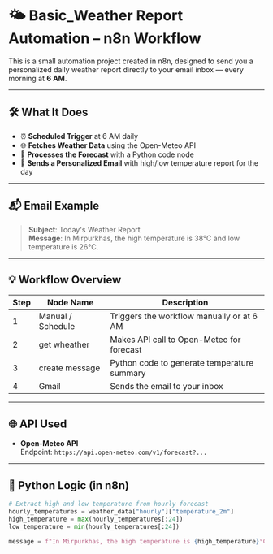 # 🌤️ Basic_Weather Report Automation – n8n Workflow

This is a small automation project created in n8n, designed to send you a personalized daily weather report directly to your email inbox — every morning at **6 AM**.

---

## 🛠️ What It Does

- ⏰ **Scheduled Trigger** at 6 AM daily
- 🌐 **Fetches Weather Data** using the Open-Meteo API
- 🧠 **Processes the Forecast** with a Python code node
- 📧 **Sends a Personalized Email** with high/low temperature report for the day

---

## 📬 Email Example

> **Subject**: Today's Weather Report  
> **Message**: In Mirpurkhas, the high temperature is 38°C and low temperature is 26°C.

---

## 💡 Workflow Overview

| Step | Node Name         | Description                                  |
|------|-------------------|----------------------------------------------|
| 1    | Manual / Schedule | Triggers the workflow manually or at 6 AM   |
| 2    | get wheather      | Makes API call to Open-Meteo for forecast   |
| 3    | create message     | Python code to generate temperature summary |
| 4    | Gmail             | Sends the email to your inbox               |

---

## 🌐 API Used

- **Open-Meteo API**  
  Endpoint: `https://api.open-meteo.com/v1/forecast?...`

---

## 🐍 Python Logic (in n8n)

```python
# Extract high and low temperature from hourly forecast
hourly_temperatures = weather_data["hourly"]["temperature_2m"]
high_temperature = max(hourly_temperatures[:24])
low_temperature = min(hourly_temperatures[:24])

message = f"In Mirpurkhas, the high temperature is {high_temperature}°C and low temperature is {low_temperature}°C."
